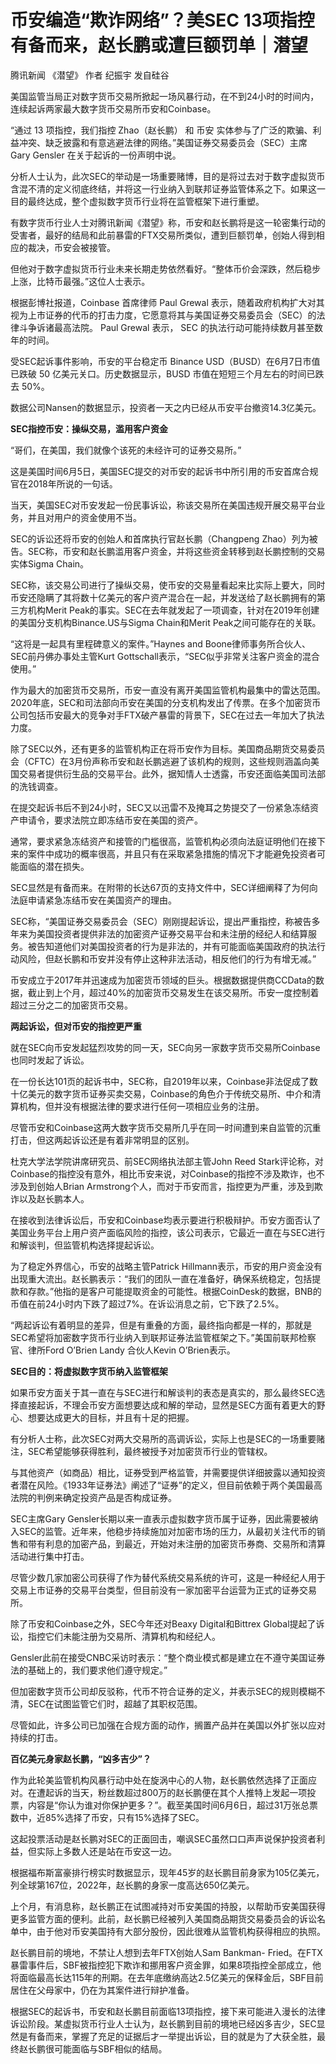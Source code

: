 

# 币安编造“欺诈网络”？美SEC 13项指控有备而来，赵长鹏或遭巨额罚单｜潜望

腾讯新闻 《潜望》 作者 纪振宇 发自硅谷

美国监管当局正对数字货币交易所掀起一场风暴行动，在不到24小时的时间内，连续起诉两家最大数字货币交易所币安和Coinbase。

“通过 13 项指控，我们指控 Zhao（赵长鹏） 和 币安
实体参与了广泛的欺骗、利益冲突、缺乏披露和有意逃避法律的网络。”美国证券交易委员会（SEC）主席 Gary Gensler 在关于起诉的一份声明中说。

分析人士认为，此次SEC的举动是一场重要赌博，目的是将过去对于数字虚拟货币含混不清的定义彻底终结，并将这一行业纳入到联邦证券监管体系之下。如果这一目的最终达成，整个虚拟数字货币行业将在监管框架下进行重塑。

有数字货币行业人士对腾讯新闻《潜望》称，币安和赵长鹏将是这一轮密集行动的受害者，最好的结局和此前暴雷的FTX交易所类似，遭到巨额罚单，创始人得到相应的裁决，币安会被接管。

但他对于数字虚拟货币行业未来长期走势依然看好。“整体币价会深跌，然后稳步上涨，比特币最强。”这位人士表示。

根据彭博社报道，Coinbase 首席律师 Paul Grewal
表示，随着政府机构扩大对其视为上市证券的代币的打击力度，它愿意将其与美国证券交易委员会（SEC）的法律斗争诉诸最高法院。 Paul Grewal 表示，
SEC 的执法行动可能持续数月甚至数年的时间。

受SEC起诉事件影响，币安的平台稳定币 Binance USD（BUSD）在6月7日市值已跌破 50 亿美元关口。历史数据显示，BUSD
市值在短短三个月左右的时间已跌去 50%。

数据公司Nansen的数据显示，投资者一天之内已经从币安平台撤资14.3亿美元。

**SEC指控币安：操纵交易，滥用客户资金**

“哥们，在美国，我们就像个该死的未经许可的证券交易所。”

这是美国时间6月5日，美国SEC提交的对币安的起诉书中所引用的币安首席合规官在2018年所说的一句话。

当天，美国SEC对币安发起一份民事诉讼，称该交易所在美国违规开展交易平台业务，并且对用户的资金使用不当。

SEC的诉讼还将币安的创始人和首席执行官赵长鹏（Changpeng
Zhao）列为被告。SEC称，币安和赵长鹏滥用客户资金，并将这些资金转移到赵长鹏控制的交易实体Sigma Chain。

SEC称，该交易公司进行了操纵交易，使币安的交易量看起来比实际上要大，同时币安还隐瞒了其将数十亿美元的客户资产混合在一起，并发送给了赵长鹏拥有的第三方机构Merit
Peak的事实。SEC在去年就发起了一项调查，针对在2019年创建的美国分支机构Binance.US与Sigma Chain和Merit
Peak之间可能存在的关联。

“这将是一起具有里程碑意义的案件。”Haynes and Boone律师事务所合伙人、SEC前丹佛办事处主管Kurt
Gottschall表示，“SEC似乎非常关注客户资金的混合使用。”

作为最大的加密货币交易所，币安一直没有离开美国监管机构最集中的雷达范围。2020年底，SEC和司法部向币安在美国的分支机构发出了传票。在多个加密货币公司包括币安最大的竞争对手FTX破产暴雷的背景下，SEC在过去一年加大了执法力度。

除了SEC以外，还有更多的监管机构正在将币安作为目标。美国商品期货交易委员会（CFTC）在3月份声称币安和赵长鹏逃避了该机构的规则，这些规则涵盖向美国交易者提供衍生品的交易平台。此外，据知情人士透露，币安还面临美国司法部的洗钱调查。

在提交起诉书后不到24小时，SEC又以迅雷不及掩耳之势提交了一份紧急冻结资产申请令，要求法院立即冻结币安在美国的资产。

通常，要求紧急冻结资产和接管的门槛很高，监管机构必须向法庭证明他们在接下来的案件中成功的概率很高，并且只有在采取紧急措施的情况下才能避免投资者可能面临的潜在损失。

SEC显然是有备而来。在附带的长达67页的支持文件中，SEC详细阐释了为何向法庭申请紧急冻结币安在美国资产的理由。

SEC称，“美国证券交易委员会（SEC）刚刚提起诉讼，提出严重指控，称被告多年来为美国投资者提供非法的加密资产证券交易平台和未注册的经纪人和结算服务。被告知道他们对美国投资者的行为是非法的，并有可能面临美国政府的执法行动风险，但赵长鹏和币安并没有停止这种非法活动，相反他们的行为有增无减。”

币安成立于2017年并迅速成为加密货币领域的巨头。根据数据提供商CCData的数据，截止到上个月，超过40%的加密货币交易发生在该交易所。币安一度控制着超过三分之二的加密货币交易。

**两起诉讼，但对币安的指控更严重**

就在SEC向币安发起猛烈攻势的同一天，SEC向另一家数字货币交易所Coinbase也同时发起了诉讼。

在一份长达101页的起诉书中，SEC称，自2019年以来，Coinbase非法促成了数十亿美元的数字货币证券买卖交易，Coinbase的角色介于传统交易所、中介和清算机构，但并没有根据法律的要求进行任何一项相应业务的注册。

尽管币安和Coinbase这两大数字货币交易所几乎在同一时间遭到来自监管的沉重打击，但这两起诉讼还是有着非常明显的区别。

杜克大学法学院讲席研究员、前SEC网络执法部主管John Reed
Stark评论称，对Coinbase的指控没有意外，相比币安来说，对Coinbase的指控不涉及欺诈，也不涉及到创始人Brian
Armstrong个人，而对于币安而言，指控更为严重，涉及到欺诈以及赵长鹏本人。

在接收到法律诉讼后，币安和Coinbase均表示要进行积极辩护。币安方面否认了美国业务平台上用户资产面临风险的指控，该公司表示，它最近一直在与SEC进行和解谈判，但监管机构选择提起诉讼。

为了稳定外界信心，币安的战略主管Patrick
Hillmann表示，币安的用户资金没有出现重大流出。赵长鹏表示：“我们的团队一直在准备好，确保系统稳定，包括提款和存款。”他指的是客户可能提取资金的可能性。根据CoinDesk的数据，BNB的币值在前24小时内下跌了超过7%。在诉讼消息之前，它下跌了2.5%。

“两起诉讼有着明显的差异，但是有重叠的方面，最终指向都是一样的，那就是SEC希望将加密数字货币行业纳入到联邦证券法监管框架之下。”美国前联邦检察官、律所Ford
O’Brien Landy 合伙人Kevin O’Brien表示。

**SEC目的：将虚拟数字货币纳入监管框架**

如果币安方面关于其一直在与SEC进行和解谈判的表态是真实的，那么最终SEC选择直接起诉，不理会币安方面想要达成和解的举动，显然是SEC方面有着更大的野心、想要达成更大的目标，并且有十足的把握。

有分析人士称，此次SEC对两大交易所的高调诉讼，实际上也是SEC的一场重要赌注，SEC希望能够获得胜利，最终被授予对加密货币行业的管辖权。

与其他资产（如商品）相比，证券受到严格监管，并需要提供详细披露以通知投资者潜在风险。《1933年证券法》阐述了“证券”的定义，但目前依赖于两个美国最高法院的判例来确定投资产品是否构成证券。

SEC主席Gary
Gensler长期以来一直表示虚拟数字货币属于证券，因此需要被纳入SEC的监管。近年来，他稳步持续施加对加密市场的压力，从最初关注代币的销售和带有利息的加密产品，到最近，开始对未注册的加密货币券商、交易所和清算活动进行集中打击。

尽管少数几家加密公司获得了作为替代系统交易系统的许可，这是一种经纪人用于交易上市证券的交易平台类型，但目前没有一家加密平台运营为正式的证券交易所。

除了币安和Coinbase之外，SEC今年还对Beaxy Digital和Bittrex
Global提起了诉讼，指控它们未能注册为交易所、清算机构和经纪人。

Gensler此前在接受CNBC采访时表示：“整个商业模式都是建立在不遵守美国证券法的基础上的，我们要求他们遵守规定。”

但加密数字货币公司却反驳称，代币不符合证券的定义，并表示SEC的规则模糊不清，SEC在试图监管它们时，超越了其职权范围。

尽管如此，许多公司已加强在合规方面的动作，搁置产品并在美国以外扩张以应对持续的打击。

**百亿美元身家赵长鹏，“凶多吉少”？**

作为此轮美监管机构风暴行动中处在旋涡中心的人物，赵长鹏依然选择了正面应对。在遭起诉的当天，粉丝数超过800万的赵长鹏便在其个人推特上发起一项投票，内容是“你认为谁对你保护更多？”。截至美国时间6月6日，超过31万张总票数中，近85%选择了币安，只有15%选择了SEC。

这起投票活动是赵长鹏对SEC的正面回击，嘲讽SEC虽然口口声声说保护投资者利益，但实际上多数人还是站在币安这一边。

根据福布斯富豪排行榜实时数据显示，现年45岁的赵长鹏目前身家为105亿美元，列全球第167位，2022年，赵长鹏的身家一度高达650亿美元。

上个月，有消息称，赵长鹏正在试图减持对币安美国的持股，以帮助币安美国获得更多监管方面的便利。此前，赵长鹏已经被列入美国商品期货交易委员会的诉讼名单中，由于他对币安美国持有大部分股份，因此很难从监管机构获得相应的执照。

赵长鹏目前的境地，不禁让人想到去年FTX创始人Sam Bankman-
Fried。在FTX暴雷事件后，SBF被指控犯下欺诈和挪用客户资金罪，如果8项指控全部成立，他将面临最高长达115年的刑期。在去年底缴纳高达2.5亿美元的保释金后，SBF目前居住在父母家中，仍在为其案件进行辩护准备。

根据SEC的起诉书，币安和赵长鹏目前面临13项指控，接下来可能进入漫长的法律诉讼阶段。某虚拟货币行业人士认为，赵长鹏到目前的境地已经凶多吉少，SEC显然是有备而来，掌握了充足的证据后才一举提出诉讼，目的就是为了大获全胜，最终赵长鹏很可能面临与SBF相似的结局。

